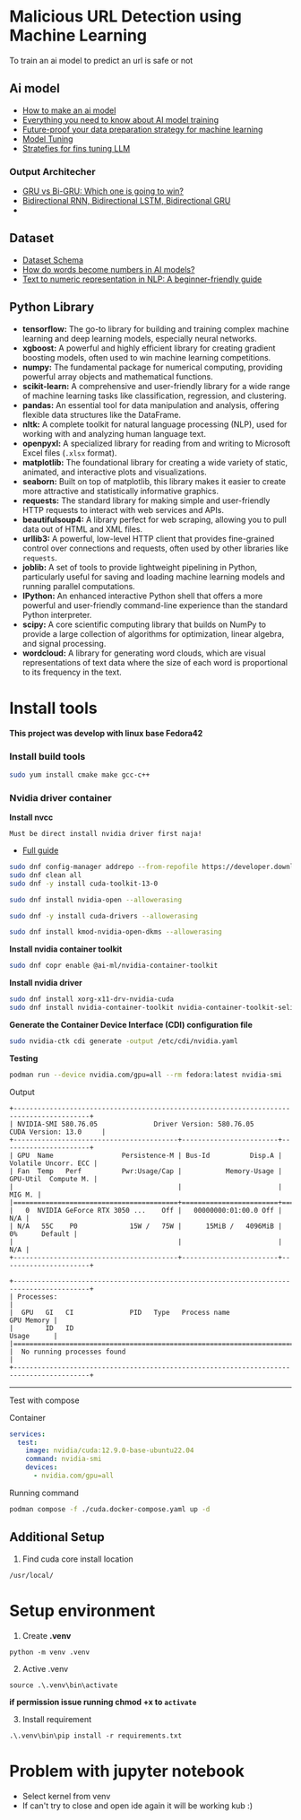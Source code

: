 # Malicious URL Detection using Machine Learning

To train an ai model to predict an url is safe or not

## Ai model

- [How to make an ai model](https://www.netguru.com/blog/how-to-make-an-ai-model)
- [Everything you need to know about AI model training](https://www.labellerr.com/blog/everything-you-need-to-know-about-ai-model-training/) 
- [Future-proof your data preparation strategy for machine learning](https://www.kellton.com/kellton-tech-blog/future-proof-your-data-preparation-strategy-for-machine-learning)
- [Model Tuning](https://www.ibm.com/think/topics/model-tuning)
- [Stratefies for fins tuning LLM](https://www.capellasolutions.com/blog/strategies-for-fine-tuning-large-language-models)

### Output Architecher
- [GRU vs Bi-GRU: Which one is going to win?](https://vtiya.medium.com/gru-vs-bi-gru-which-one-is-going-to-win-58a45ede5fba)
- [Bidirectional RNN, Bidirectional LSTM, Bidirectional GRU](https://medium.com/@abhishekjainindore24/bidirectional-rnn-bidirectional-lstm-bidirectional-gru-dba4476c98bc)
- 

## Dataset

- [Dataset Schema](https://www.opendatasoft.com/en/glossary/dataset-schema/)
- [How do words become numbers in AI models?](https://medium.com/@rgalvg/how-do-words-become-numbers-in-ai-models-3d399dbcbb79)
- [Text to numeric representation in NLP: A beginner-friendly guide](https://medium.com/@ketan.patel_46870/text-to-numeric-representation-in-nlp-a-beginner-friendly-guide-9e68c8f8d07c)

## Python Library

*   **tensorflow:** The go-to library for building and training complex machine learning and deep learning models, especially neural networks.
*   **xgboost:** A powerful and highly efficient library for creating gradient boosting models, often used to win machine learning competitions.
*   **numpy:** The fundamental package for numerical computing, providing powerful array objects and mathematical functions.
*   **scikit-learn:** A comprehensive and user-friendly library for a wide range of machine learning tasks like classification, regression, and clustering.
*   **pandas:** An essential tool for data manipulation and analysis, offering flexible data structures like the DataFrame.
*   **nltk:** A complete toolkit for natural language processing (NLP), used for working with and analyzing human language text.
*   **openpyxl:** A specialized library for reading from and writing to Microsoft Excel files (`.xlsx` format).
*   **matplotlib:** The foundational library for creating a wide variety of static, animated, and interactive plots and visualizations.
*   **seaborn:** Built on top of matplotlib, this library makes it easier to create more attractive and statistically informative graphics.
*   **requests:** The standard library for making simple and user-friendly HTTP requests to interact with web services and APIs.
*   **beautifulsoup4:** A library perfect for web scraping, allowing you to pull data out of HTML and XML files.
*   **urllib3:** A powerful, low-level HTTP client that provides fine-grained control over connections and requests, often used by other libraries like `requests`.
*   **joblib:** A set of tools to provide lightweight pipelining in Python, particularly useful for saving and loading machine learning models and running parallel computations.
*   **IPython:** An enhanced interactive Python shell that offers a more powerful and user-friendly command-line experience than the standard Python interpreter.
*   **scipy:** A core scientific computing library that builds on NumPy to provide a large collection of algorithms for optimization, linear algebra, and signal processing.
*   **wordcloud:** A library for generating word clouds, which are visual representations of text data where the size of each word is proportional to its frequency in the text.

# Install tools
**This project was develop with linux base Fedora42**

### Install build tools

```bash
sudo yum install cmake make gcc-c++
```

### Nvidia driver container

**Install nvcc**

`Must be direct install nvidia driver first naja!`

- [Full guide](https://docs.nvidia.com/cuda/cuda-installation-guide-linux/)

```bash
sudo dnf config-manager addrepo --from-repofile https://developer.download.nvidia.com/compute/cuda/repos/fedora42/x86_64/cuda-fedora42.repo
sudo dnf clean all
sudo dnf -y install cuda-toolkit-13-0
```

```bash
sudo dnf install nvidia-open --allowerasing
```

```bash
sudo dnf -y install cuda-drivers --allowerasing
```

```bash
sudo dnf install kmod-nvidia-open-dkms --allowerasing
```

**Install nvidia container toolkit**
```bash
sudo dnf copr enable @ai-ml/nvidia-container-toolkit
```

**Install nvidia driver**
```bash
sudo dnf install xorg-x11-drv-nvidia-cuda
sudo dnf install nvidia-container-toolkit nvidia-container-toolkit-selinux
```

**Generate the Container Device Interface (CDI) configuration file**
```bash
sudo nvidia-ctk cdi generate -output /etc/cdi/nvidia.yaml
```

**Testing**
```bash
podman run --device nvidia.com/gpu=all --rm fedora:latest nvidia-smi
```

Output
```
+-----------------------------------------------------------------------------------------+
| NVIDIA-SMI 580.76.05              Driver Version: 580.76.05      CUDA Version: 13.0     |
+-----------------------------------------+------------------------+----------------------+
| GPU  Name                 Persistence-M | Bus-Id          Disp.A | Volatile Uncorr. ECC |
| Fan  Temp   Perf          Pwr:Usage/Cap |           Memory-Usage | GPU-Util  Compute M. |
|                                         |                        |               MIG M. |
|=========================================+========================+======================|
|   0  NVIDIA GeForce RTX 3050 ...    Off |   00000000:01:00.0 Off |                  N/A |
| N/A   55C    P0             15W /   75W |      15MiB /   4096MiB |      0%      Default |
|                                         |                        |                  N/A |
+-----------------------------------------+------------------------+----------------------+

+-----------------------------------------------------------------------------------------+
| Processes:                                                                              |
|  GPU   GI   CI              PID   Type   Process name                        GPU Memory |
|        ID   ID                                                               Usage      |
|=========================================================================================|
|  No running processes found                                                             |
+-----------------------------------------------------------------------------------------+
```

----

Test with compose


Container
```yaml
services:
  test:
    image: nvidia/cuda:12.9.0-base-ubuntu22.04
    command: nvidia-smi
    devices:
      - nvidia.com/gpu=all
```

Running command
```bash
podman compose -f ./cuda.docker-compose.yaml up -d
```

## Additional Setup

1. Find cuda core install location

```
/usr/local/
```

# Setup environment

1. Create **.venv**
```
python -m venv .venv
```

2. Active .venv
```
source .\.venv\bin\activate
```

**if permission issue running chmod +x to `activate`**

3. Install requirement
```
.\.venv\bin\pip install -r requirements.txt
```

# Problem with jupyter notebook

- Select kernel from venv
- If can't try to close and open ide again it will be working kub :)